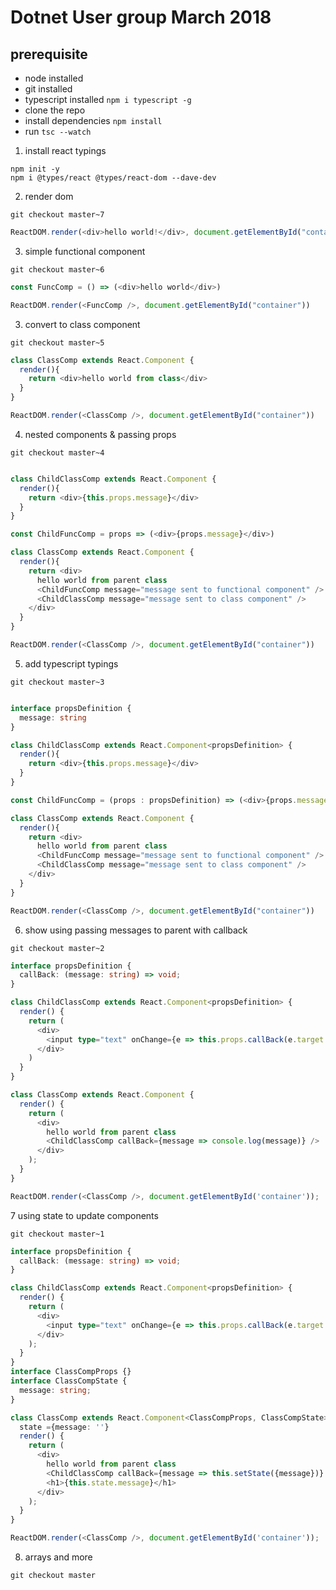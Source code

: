 # Dotnet User group March 2018

## prerequisite
* node installed
* git installed
* typescript installed `npm i typescript -g `
* clone the repo
* install dependencies `npm install`
* run `tsc --watch`

1. install react typings

```
npm init -y
npm i @types/react @types/react-dom --dave-dev
```

2. render dom
``` 
git checkout master~7 
```
```javascript
ReactDOM.render(<div>hello world!</div>, document.getElementById("container"))
```

3. simple functional component
``` 
git checkout master~6 
```

```javascript
const FuncComp = () => (<div>hello world</div>)

ReactDOM.render(<FuncComp />, document.getElementById("container"))
```


3. convert to class component
``` 
git checkout master~5 
```
```javascript
class ClassComp extends React.Component {
  render(){
    return <div>hello world from class</div>
  }
}

ReactDOM.render(<ClassComp />, document.getElementById("container"))
```

4. nested components & passing props
``` 
git checkout master~4 
```
```typescript

class ChildClassComp extends React.Component {
  render(){
    return <div>{this.props.message}</div>
  }
}

const ChildFuncComp = props => (<div>{props.message}</div>)

class ClassComp extends React.Component {
  render(){
    return <div>
      hello world from parent class
      <ChildFuncComp message="message sent to functional component" />
      <ChildClassComp message="message sent to class component" />
    </div>
  }
}

ReactDOM.render(<ClassComp />, document.getElementById("container"))
```


5. add typescript typings
``` 
git checkout master~3 
```
```typescript

interface propsDefinition {
  message: string
} 

class ChildClassComp extends React.Component<propsDefinition> {
  render(){
    return <div>{this.props.message}</div>
  }
}

const ChildFuncComp = (props : propsDefinition) => (<div>{props.message}</div>)

class ClassComp extends React.Component {
  render(){
    return <div>
      hello world from parent class
      <ChildFuncComp message="message sent to functional component" />
      <ChildClassComp message="message sent to class component" />
    </div>
  }
}

ReactDOM.render(<ClassComp />, document.getElementById("container"))
```

6. show using passing messages to parent with callback
``` 
git checkout master~2
```
```typescript
interface propsDefinition {
  callBack: (message: string) => void;
}

class ChildClassComp extends React.Component<propsDefinition> {
  render() {
    return (
      <div>
        <input type="text" onChange={e => this.props.callBack(e.target.value)} />
      </div>
    )
  }
}

class ClassComp extends React.Component {
  render() {
    return (
      <div>
        hello world from parent class
        <ChildClassComp callBack={message => console.log(message)} />
      </div>
    );
  }
}

ReactDOM.render(<ClassComp />, document.getElementById('container'));
```

7 using state to update components
``` 
git checkout master~1
```
```typescript
interface propsDefinition {
  callBack: (message: string) => void;
}

class ChildClassComp extends React.Component<propsDefinition> {
  render() {
    return (
      <div>
        <input type="text" onChange={e => this.props.callBack(e.target.value)} />
      </div>
    );
  }
}
interface ClassCompProps {}
interface ClassCompState {
  message: string;
}

class ClassComp extends React.Component<ClassCompProps, ClassCompState> {
  state ={message: ''}
  render() {
    return (
      <div>
        hello world from parent class
        <ChildClassComp callBack={message => this.setState({message})} />
        <h1>{this.state.message}</h1>
      </div>
    );
  }
}

ReactDOM.render(<ClassComp />, document.getElementById('container'));

```

8. arrays and more
``` 
git checkout master
```